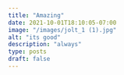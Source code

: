 ```yaml
---
title: "Amazing"
date: 2021-10-01T18:10:05-07:00
image: "/images/jolt_1 (1).jpg"
alt: "its good"
description: "always"
type: posts
draft: false
---
```

